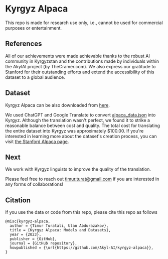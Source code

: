 # Kyrgyz Alpaca
This repo is made for research use only, i.e., cannot be used for commercial purposes or entertainment. 

## References
All of our achievements were made achievable thanks to the robust AI community in Kyrgyzstan and the contributions made by individuals within the AkylAI project (by TheCramer.com). We also express our gratitude to Stanford for their outstanding efforts and extend the accessibility of this dataset to a global audience.

## Dataset

Kyrgyz Alpaca can be also downloaded from [here](https://drive.google.com/file/d/1ohiBSoyRxrUpFNRDLKknTn6dLgXFtsVV/view?usp=sharing). 

We used ChatGPT and Google Translate to convert [alpaca_data.json](https://github.com/tatsu-lab/stanford_alpaca/blob/main/alpaca_data.json) into Kyrgyz. Although the translation wasn't perfect, we found it to strike a reasonable balance between cost and quality. The total cost for translating the entire dataset into Kyrgyz was approximately $100.00. If you're interested in learning more about the dataset's creation process, you can visit [the Stanford Alpaca page](https://github.com/tatsu-lab/stanford_alpaca).

## Next
We work with Kyrgyz linguists to improve the quality of the translation.

Please feel free to reach out timur.turat@gmail.com if you are interested in any forms of collaborations!

## Citation
If you use the data or code from this repo, please cite this repo as follows
```
@misc{kyrgyz-alpaca,
  author = {Timur Turatali, Ulan Abdurazakov},
  title = {Kyrgyz Alpaca: Models and Datasets},
  year = {2023},
  publisher = {GitHub},
  journal = {GitHub repository},
  howpublished = {\url{https://github.com/Akyl-AI/kyrgyz-alpaca}},
}
```


